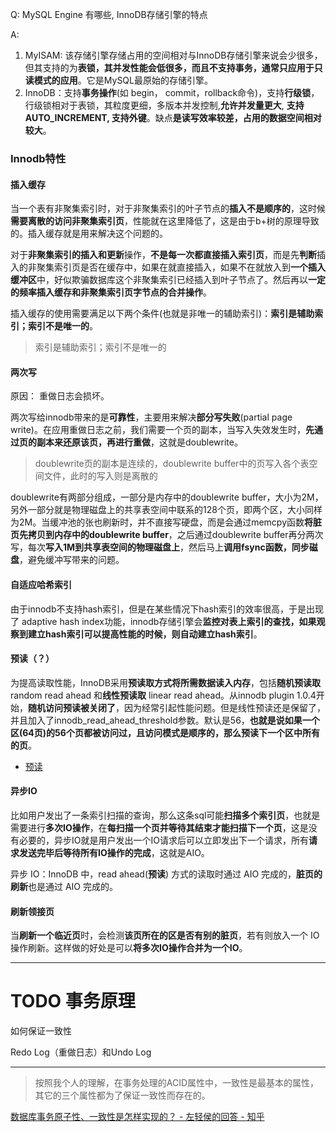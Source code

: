 Q: MySQL Engine 有哪些, InnoDB存储引擎的特点

A:
1. MyISAM: 该存储引擎存储占用的空间相对与InnoDB存储引擎来说会少很多，但其支持的为**表锁，其并发性能会低很多，而且不支持事务，通常只应用于只读模式的应用**。它是MySQL最原始的存储引擎。
2. InnoDB：支持**事务操作**(如 begin， commit，rollback命令)，支持**行级锁**，行级锁相对于表锁，其粒度更细，多版本并发控制,**允许并发量更大**, **支持AUTO_INCREMENT, 支持外键**。缺点**是读写效率较差，占用的数据空间相对较大**。


### Innodb特性

#### 插入缓存

当一个表有非聚集索引时，对于非聚集索引的叶子节点的**插入不是顺序的**，这时候**需要离散的访问非聚集索引页**，性能就在这里降低了，这是由于b+树的原理导致的。插入缓存就是用来解决这个问题的。

对于**非聚集索引的插入和更新**操作，**不是每一次都直接插入索引页**，而是先**判断**插入的非聚集索引页是否在缓存中，如果在就直接插入，如果不在就放入到**一个插入缓冲区**中，好似欺骗数据库这个非聚集索引已经插入到叶子节点了。然后再以**一定的频率插入缓存和非聚集索引页字节点的合并操作**。

插入缓存的使用需要满足以下两个条件(也就是非唯一的辅助索引)：**索引是辅助索引；索引不是唯一的**。

> 索引是辅助索引；索引不是唯一的

#### 两次写

原因： 重做日志会损坏。

两次写给innodb带来的是**可靠性**，主要用来解决**部分写失败**(partial page write)。在应用重做日志之前，我们需要一个页的副本，当写入失效发生时，**先通过页的副本来还原该页，再进行重做**，这就是doublewrite。

> doublewrite页的副本是连续的，doublewrite buffer中的页写入各个表空间文件，此时的写入则是离散的

doublewrite有两部分组成，一部分是内存中的doublewrite buffer，大小为2M，另外一部分就是物理磁盘上的共享表空间中联系的128个页，即两个区，大小同样为2M。当缓冲池的张也刷新时，并不直接写硬盘，而是会通过memcpy函数**将脏页先拷贝到内存中的doublewrite buffer**，之后通过doublewrite buffer再分两次写，每次**写入1M到共享表空间的物理磁盘上**，然后马上**调用fsync函数，同步磁盘**，避免缓冲写带来的问题。


#### 自适应哈希索引
由于innodb不支持hash索引，但是在某些情况下hash索引的效率很高，于是出现了 adaptive hash index功能，innodb存储引擎会**监控对表上索引的查找，如果观察到建立hash索引可以提高性能的时候，则自动建立hash索引**。


#### 预读（？）
为提高读取性能，InnoDB采用**预读取方式将所需数据读入内存**，包括**随机预读取** random read ahead 和**线性预读取** linear read ahead。从innodb plugin 1.0.4开始，**随机访问预读被关闭了**，因为经常引起性能问题。但是线性预读还是保留了，并且加入了innodb_read_ahead_threshold参数。默认是56，**也就是说如果一个区(64页)的56个页都被访问过，且访问模式是顺序的，那么预读下一个区中所有的页**。

- [预读](https://idlesummerbreeze.wordpress.com/2014/09/09/mysql%E6%8A%80%E6%9C%AF%E5%86%85%E5%B9%95%EF%BC%8C%E8%AF%BB%E4%B9%A6%E7%AC%94%E8%AE%B0-%E7%AC%AC%E4%BA%94%E7%AB%A0/)

#### 异步IO
比如用户发出了一条索引扫描的查询，那么这条sql可能**扫描多个索引页**，也就是需要进行**多次IO操作**，在**每扫描一个页并等待其结束才能扫描下一个页**，这是没有必要的，异步IO就是用户发出一个IO请求后可以立即发出下一个请求，所有**请求发送完毕后等待所有IO操作的完成**，这就是AIO。

异步 IO：InnoDB 中，read ahead(**预读**) 方式的读取时通过 AIO 完成的，**脏页的刷新**也是通过 AIO 完成的。

#### 刷新领接页
当**刷新一个临近页**时，会检测**该页所在的区是否有别的脏页**，若有则放入一个 IO 操作刷新。这样做的好处是可以**将多次IO操作合并为一个IO**。

---
# TODO 事务原理

如何保证一致性

Redo Log（重做日志）和Undo Log


---

> 按照我个人的理解，在事务处理的ACID属性中，一致性是最基本的属性，其它的三个属性都为了保证一致性而存在的。

[数据库事务原子性、一致性是怎样实现的？ - 左轻侯的回答 - 知乎](https://www.zhihu.com/question/30272728/answer/72476703)

